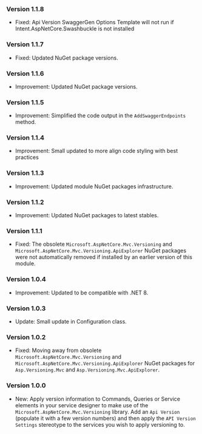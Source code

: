 ### Version 1.1.8

- Fixed: Api Version SwaggerGen Options Template will not run if Intent.AspNetCore.Swashbuckle is not installed

### Version 1.1.7

- Fixed: Updated NuGet package versions.
 
### Version 1.1.6

- Improvement: Updated NuGet package versions.

### Version 1.1.5

- Improvement: Simplified the code output in the `AddSwaggerEndpoints` method.

### Version 1.1.4

- Improvement: Small updated to more align code styling with best practices

### Version 1.1.3

- Improvement: Updated module NuGet packages infrastructure.

### Version 1.1.2

- Improvement: Updated NuGet packages to latest stables.

### Version 1.1.1

- Fixed: The obsolete `Microsoft.AspNetCore.Mvc.Versioning` and `Microsoft.AspNetCore.Mvc.Versioning.ApiExplorer` NuGet packages were not automatically removed if installed by an earlier version of this module.

### Version 1.0.4

- Improvement: Updated to be compatible with .NET 8.

### Version 1.0.3

- Update: Small update in Configuration class.

### Version 1.0.2

- Fixed: Moving away from obsolete `Microsoft.AspNetCore.Mvc.Versioning` and `Microsoft.AspNetCore.Mvc.Versioning.ApiExplorer` NuGet packages for `Asp.Versioning.Mvc` and `Asp.Versioning.Mvc.ApiExplorer`.

### Version 1.0.0

- New: Apply version information to Commands, Queries or Service elements in your service designer to make use of the `Microsoft.AspNetCore.Mvc.Versioning` library. Add an `Api Version` (populate it with a few version numbers) and then apply the `API Version Settings` stereotype to the services you wish to apply versioning to.
